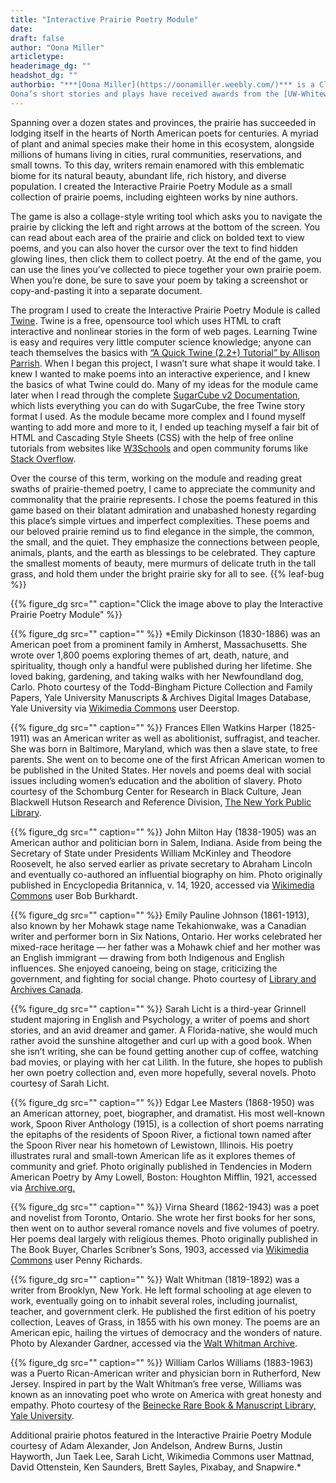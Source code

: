 ```yaml
---
title: "Interactive Prairie Poetry Module"
date:
draft: false
author: "Oona Miller"
articletype: 
headerimage_dg: ""
headshot_dg: ""
authorbio: "***[Oona Miller](https://oonamiller.weebly.com/)*** is a Class of ‘21 Grinnellian finishing up her English major and Technology Studies concentration. Hailing from Madison, Wisconsin, Oona has enjoyed storytelling since she was a kid. Aside from writing and coding, she delights in drawing characters, making up languages, unionizing student workers, and consuming audiobooks for power.  
Oona’s short stories and plays have received awards from the [UW-Whitewater Creative Writing Festival](https://www.uww.edu/ce/camps/additional/cwf) and Grinnell College’s [McClenon Clark Playwriting Contest](https://www.grinnell.edu/academics/majors-concentrations/theatre-dance/opportunities). In 2018, [Grinnell College Press](https://www.grinnellcollegepress.com/) published her first book of poetry, [How to Draw a God](**BROKEN LINK**). At any given time, she is working on at least three novels."
---
```


Spanning over a dozen states and provinces, the prairie has succeeded in lodging itself in the hearts of North American poets for centuries. A myriad of plant and animal species make their home in this ecosystem, alongside millions of humans living in cities, rural communities, reservations, and small towns. To this day, writers remain enamored with this emblematic biome for its natural beauty, abundant life, rich history, and diverse population. I created the Interactive Prairie Poetry Module as a small collection of prairie poems, including eighteen works by nine authors.  

The game is also a collage-style writing tool which asks you to navigate the prairie by clicking the left and right arrows at the bottom of the screen. You can read about each area of the prairie and click on bolded text to view poems, and you can also hover the cursor over the text to find hidden glowing lines, then click them to collect poetry. At the end of the game, you can use the lines you’ve collected to piece together your own prairie poem. When you’re done, be sure to save your poem by taking a screenshot or copy-and-pasting it into a separate document.  

The program I used to create the Interactive Prairie Poetry Module is called [Twine](https://twinery.org/). Twine is a free, opensource tool which uses HTML to craft interactive and nonlinear stories in the form of web pages. Learning Twine is easy and requires very little computer science knowledge; anyone can teach themselves the basics with [“A Quick Twine (2.2+) Tutorial” by Allison Parrish](http://catn.decontextualize.com/twine/). When I began this project, I wasn’t sure what shape it would take. I knew I wanted to make poems into an interactive experience, and I knew the basics of what Twine could do. Many of my ideas for the module came later when I read through the complete [SugarCube v2 Documentation](https://www.motoslave.net/sugarcube/2/docs/), which lists everything you can do with SugarCube, the free Twine story format I used. As the module became more complex and I found myself wanting to add more and more to it, I ended up teaching myself a fair bit of HTML and Cascading Style Sheets (CSS) with the help of free online tutorials from websites like [W3Schools](https://www.w3schools.com/default.asp) and open community forums like [Stack Overflow](https://stackoverflow.com/).  

Over the course of this term, working on the module and reading great swaths of prairie-themed poetry, I came to appreciate the community and commonality that the prairie represents. I chose the poems featured in this game based on their blatant admiration and unabashed honesty regarding this place’s simple virtues and imperfect complexities. These poems and our beloved prairie remind us to find elegance in the simple, the common, the small, and the quiet. They emphasize the connections between people, animals, plants, and the earth as blessings to be celebrated. They capture the smallest moments of beauty, mere murmurs of delicate truth in the tall grass, and hold them under the bright prairie sky for all to see. {{% leaf-bug %}}

{{% figure_dg src="" caption="Click the image above to play the Interactive Prairie Poetry Module" %}}

{{% figure_dg src="" caption="" %}}
*Emily Dickinson (1830-1886) was an American poet from a prominent family in Amherst, Massachusetts. She wrote over 1,800 poems exploring themes of art, death, nature, and spirituality, though only a handful were published during her lifetime. She loved baking, gardening, and taking walks with her Newfoundland dog, Carlo. Photo courtesy of the Todd-Bingham Picture Collection and Family Papers, Yale University Manuscripts & Archives Digital Images Database, Yale University via [Wikimedia Commons](https://commons.wikimedia.org/wiki/File:Emily_Dickinson_daguerreotype_(cropped).jpg) user Deerstop.  

{{% figure_dg src="" caption="" %}}
Frances Ellen Watkins Harper (1825-1911) was an American writer as well as abolitionist, suffragist, and teacher. She was born in Baltimore, Maryland, which was then a slave state, to free parents. She went on to become one of the first African American women to be published in the United States. Her novels and poems deal with social issues including women’s education and the abolition of slavery. Photo courtesy of the Schomburg Center for Research in Black Culture, Jean Blackwell Hutson Research and Reference Division, [The New York Public Library](https://digitalcollections.nypl.org/items/510d47de-1bfe-a3d9-e040-e00a18064a99).  

{{% figure_dg src="" caption="" %}}
John Milton Hay (1838-1905) was an American author and politician born in Salem, Indiana. Aside from being the Secretary of State under Presidents William McKinley and Theodore Roosevelt, he also served earlier as private secretary to Abraham Lincoln and eventually co-authored an influential biography on him. Photo originally published in Encyclopedia Britannica, v. 14, 1920, accessed via [Wikimedia Commons](https://commons.wikimedia.org/wiki/File:Americana_1920_Hay_John_Milton.jpg) user Bob Burkhardt.  

{{% figure_dg src="" caption="" %}}
Emily Pauline Johnson (1861-1913), also known by her Mohawk stage name Tekahionwake, was a Canadian writer and performer born in Six Nations, Ontario. Her works celebrated her mixed-race heritage — her father was a Mohawk chief and her mother was an English immigrant — drawing from both Indigenous and English influences. She enjoyed canoeing, being on stage, criticizing the government, and fighting for social change. Photo courtesy of [Library and Archives Canada](https://www.bac-lac.gc.ca/eng/CollectionSearch/Pages/record.aspx?app=fonandcol&IdNumber=3194762).  

{{% figure_dg src="" caption="" %}}
Sarah Licht is a third-year Grinnell student majoring in English and Psychology, a writer of poems and short stories, and an avid dreamer and gamer. A Florida-native, she would much rather avoid the sunshine altogether and curl up with a good book. When she isn’t writing, she can be found getting another cup of coffee, watching bad movies, or playing with her cat Lilith. In the future, she hopes to publish her own poetry collection and, even more hopefully, several novels. Photo courtesy of Sarah Licht.

{{% figure_dg src="" caption="" %}}
Edgar Lee Masters (1868-1950) was an American attorney, poet, biographer, and dramatist. His most well-known work, Spoon River Anthology (1915), is a collection of short poems narrating the epitaphs of the residents of Spoon River, a fictional town named after the Spoon River near his hometown of Lewistown, Illinois. His poetry illustrates rural and small-town American life as it explores themes of community and grief. Photo originally published in Tendencies in Modern American Poetry by Amy Lowell, Boston: Houghton Mifflin, 1921, accessed via [Archive.org.](https://archive.org/details/tendenciesinmod00loweuoft/page/138/mode/1up?view=theater)  

{{% figure_dg src="" caption="" %}}
Virna Sheard (1862-1943) was a poet and novelist from Toronto, Ontario. She wrote her first books for her sons, then went on to author several romance novels and five volumes of poetry. Her poems deal largely with religious themes. Photo originally published in The Book Buyer, Charles Scribner’s Sons, 1903, accessed via [Wikimedia Commons](https://commons.wikimedia.org/wiki/File:VirnaSheard1902.tif) user Penny Richards.  

{{% figure_dg src="" caption="" %}}
Walt Whitman (1819-1892) was a writer from Brooklyn, New York. He left formal schooling at age eleven to work, eventually going on to inhabit several roles, including journalist, teacher, and government clerk. He published the first edition of his poetry collection, Leaves of Grass, in 1855 with his own money. The poems are an American epic, hailing the virtues of democracy and the wonders of nature. Photo by Alexander Gardner, accessed via the [Walt Whitman Archive](https://whitmanarchive.org/multimedia/zzz.00015.html).  

{{% figure_dg src="" caption="" %}}
William Carlos Williams (1883-1963) was a Puerto Rican-American writer and physician born in Rutherford, New Jersey. Inspired in part by the Walt Whitman’s free verse, Williams was known as an innovating poet who wrote on America with great honesty and empathy. Photo courtesy of the [Beinecke Rare Book & Manuscript Library, Yale University](https://collections.library.yale.edu/catalog/2052972).

Additional prairie photos featured in the Interactive Prairie Poetry Module courtesy of Adam Alexander, Jon Andelson, Andrew Burns, Justin Hayworth, Jun Taek Lee, Sarah Licht, Wikimedia Commons user Mattnad, David Ottenstein, Ken Saunders, Brett Sayles, Pixabay, and Snapwire.*